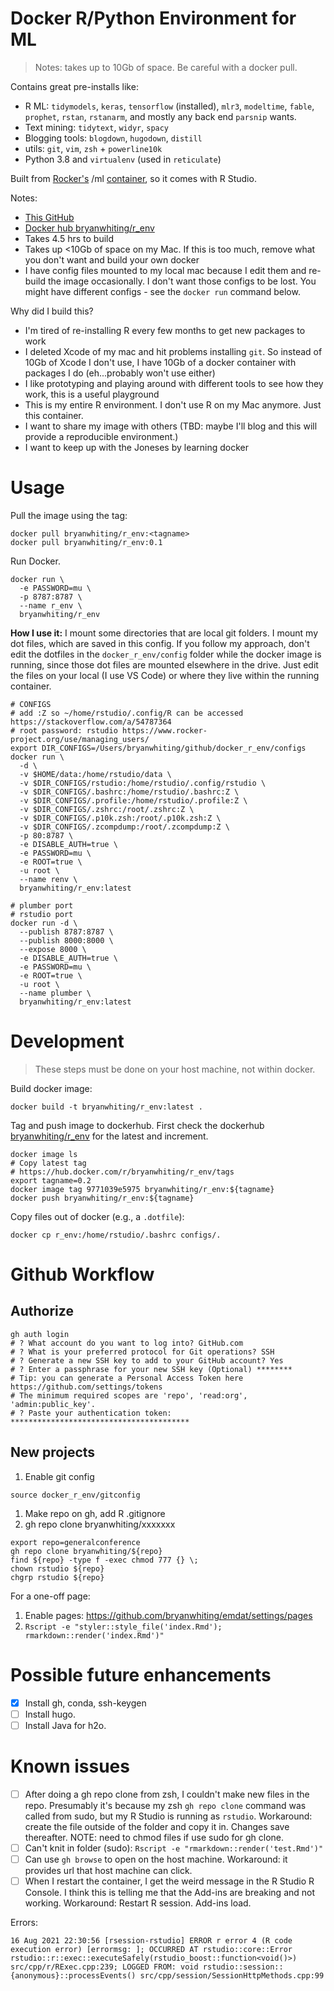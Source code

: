 # Docker R/Python Environment for ML

> Notes: takes up to 10Gb of space. Be careful with a docker pull.

Contains great pre-installs like:

* R ML: `tidymodels`, `keras`, `tensorflow` (installed), `mlr3`, `modeltime`, `fable`, `prophet`, `rstan`, `rstanarm`, and mostly any back end `parsnip` wants.
* Text mining: `tidytext`, `widyr`, `spacy`
* Blogging tools: `blogdown`, `hugodown`, `distill`
* utils: `git`, `vim`, `zsh` + `powerline10k`
* Python 3.8 and `virtualenv` (used in `reticulate`)

Built from [Rocker's](https://github.com/rocker-org/rocker-versioned2) /ml [container](https://hub.docker.com/r/rocker/ml), so it comes with R Studio.

Notes:

* [This GitHub](https://github.com/bryanwhiting/docker_r_env)
* [Docker hub bryanwhiting/r_env](https://hub.docker.com/repository/docker/bryanwhiting/r_env)
* Takes 4.5 hrs to build
* Takes up <10Gb of space on my Mac. If this is too much, remove what you don't want and build your own docker
* I have config files mounted to my local mac because I edit them and re-build
the image occasionally. I don't want those configs to be lost. You might have different configs - see the `docker run` command below.

Why did I build this?

* I'm tired of re-installing R every few months to get new packages to work
* I deleted Xcode of my mac and hit problems installing `git`. So instead of 10Gb of
Xcode I don't use, I have 10Gb of a docker container with packages I do (eh...probably won't use either)
* I like prototyping and playing around with different tools to see how they work, 
this is a useful playground
* This is my entire R environment. I don't use R on my Mac anymore. Just this
container.
* I want to share my image with others (TBD: maybe I'll blog and this will provide a reproducible environment.)
* I want to keep up with the Joneses by learning docker
 
# Usage

Pull the image using the tag:
```
docker pull bryanwhiting/r_env:<tagname>
docker pull bryanwhiting/r_env:0.1
```

Run Docker.
```
docker run \
  -e PASSWORD=mu \
  -p 8787:8787 \
  --name r_env \
  bryanwhiting/r_env
```

**How I use it:** I mount some directories that are local git folders.
I mount my dot files, which are saved in this config. If you follow my
approach, don't edit the dotfiles in the `docker_r_env/config` folder while the docker image
is running, since those dot files are mounted elsewhere in the drive. Just edit the files on your local (I use VS Code) or where they live within the running container.

```
# CONFIGS 
# add :Z so ~/home/rstudio/.config/R can be accessed https://stackoverflow.com/a/54787364 
# root password: rstudio https://www.rocker-project.org/use/managing_users/
export DIR_CONFIGS=/Users/bryanwhiting/github/docker_r_env/configs
docker run \
  -d \
  -v $HOME/data:/home/rstudio/data \
  -v $DIR_CONFIGS/rstudio:/home/rstudio/.config/rstudio \
  -v $DIR_CONFIGS/.bashrc:/home/rstudio/.bashrc:Z \
  -v $DIR_CONFIGS/.profile:/home/rstudio/.profile:Z \
  -v $DIR_CONFIGS/.zshrc:/root/.zshrc:Z \
  -v $DIR_CONFIGS/.p10k.zsh:/root/.p10k.zsh:Z \
  -v $DIR_CONFIGS/.zcompdump:/root/.zcompdump:Z \
  -p 80:8787 \
  -e DISABLE_AUTH=true \
  -e PASSWORD=mu \
  -e ROOT=true \
  -u root \
  --name renv \
  bryanwhiting/r_env:latest
```

```
# plumber port
# rstudio port
docker run -d \
  --publish 8787:8787 \
  --publish 8000:8000 \
  --expose 8000 \
  -e DISABLE_AUTH=true \
  -e PASSWORD=mu \
  -e ROOT=true \
  -u root \
  --name plumber \
  bryanwhiting/r_env:latest
```

# Development

> These steps must be done on your host machine, not within docker.

Build docker image:

```
docker build -t bryanwhiting/r_env:latest .
```

Tag and push image to dockerhub. First check the dockerhub [bryanwhiting/r_env](https://github.com/bryanwhiting/docker_r_env) for the latest and increment.

```
docker image ls
# Copy latest tag
# https://hub.docker.com/r/bryanwhiting/r_env/tags
export tagname=0.2
docker image tag 9771039e5975 bryanwhiting/r_env:${tagname}
docker push bryanwhiting/r_env:${tagname}
```
 
Copy files out of docker (e.g., a `.dotfile`):

```
docker cp r_env:/home/rstudio/.bashrc configs/.
```

# Github Workflow

## Authorize

```
gh auth login
# ? What account do you want to log into? GitHub.com
# ? What is your preferred protocol for Git operations? SSH
# ? Generate a new SSH key to add to your GitHub account? Yes
# ? Enter a passphrase for your new SSH key (Optional) ********
# Tip: you can generate a Personal Access Token here https://github.com/settings/tokens
# The minimum required scopes are 'repo', 'read:org', 'admin:public_key'.
# ? Paste your authentication token: ****************************************
```

## New projects

1. Enable git config
```
source docker_r_env/gitconfig
```

1. Make repo on gh, add R .gitignore
1. gh repo clone bryanwhiting/xxxxxxx

```
export repo=generalconference
gh repo clone bryanwhiting/${repo}
find ${repo} -type f -exec chmod 777 {} \;
chown rstudio ${repo} 
chgrp rstudio ${repo}
```

For a one-off page:
1. Enable pages: https://github.com/bryanwhiting/emdat/settings/pages
1. `Rscript -e "styler::style_file('index.Rmd'); rmarkdown::render('index.Rmd')"`

# Possible future enhancements

- [x] Install gh, conda, ssh-keygen
- [ ] Install hugo.
- [ ] Install Java for h2o.

# Known issues
- [ ] After doing a gh repo clone from zsh, I couldn't make new files in the repo. Presumably it's because my zsh `gh repo clone` command was called from sudo, but my R Studio is running as `rstudio`. Workaround: create the file outside of the folder and copy it in. Changes save thereafter. NOTE: need to chmod files if use sudo for gh clone. 
- [ ] Can't knit in folder (sudo): `Rscript -e "rmarkdown::render('test.Rmd')"`
- [ ] Can use `gh browse` to open on the host machine. Workaround: it provides url that host machine can click.
- [ ] When I restart the container, I get the weird message in the R Studio R Console. I think this is telling me that the Add-ins are breaking and not working. Workaround: Restart R session. Add-ins load.

Errors:
```
16 Aug 2021 22:30:56 [rsession-rstudio] ERROR r error 4 (R code execution error) [errormsg: ]; OCCURRED AT rstudio::core::Error rstudio::r::exec::executeSafely(rstudio_boost::function<void()>) src/cpp/r/RExec.cpp:239; LOGGED FROM: void rstudio::session::{anonymous}::processEvents() src/cpp/session/SessionHttpMethods.cpp:99
```
